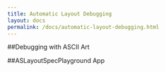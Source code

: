 ```yaml
---
title: Automatic Layout Debugging
layout: docs
permalink: /docs/automatic-layout-debugging.html
---
```


##Debugging with ASCII Art

##ASLayoutSpecPlayground App
